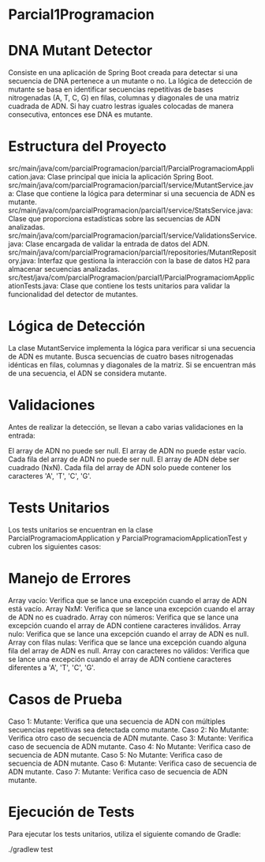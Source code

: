 # Parcial1Programacion

# DNA Mutant Detector

Consiste en una aplicación de Spring Boot creada para detectar si una secuencia de DNA pertenece a un mutante o no. La lógica de detección de mutante se basa en identificar secuencias repetitivas de bases nitrogenadas (A, T, C, G) en filas, columnas y diagonales de una matriz cuadrada de ADN. Si hay cuatro lestras iguales colocadas de manera consecutiva, entonces ese DNA es mutante.

# Estructura del Proyecto

src/main/java/com/parcialProgramacion/parcial1/ParcialProgramaciomApplication.java: Clase principal que inicia la aplicación Spring Boot.
src/main/java/com/parcialProgramacion/parcial1/service/MutantService.java: Clase que contiene la lógica para determinar si una secuencia de ADN es mutante.
src/main/java/com/parcialProgramacion/parcial1/service/StatsService.java: Clase que proporciona estadísticas sobre las secuencias de ADN analizadas.
src/main/java/com/parcialProgramacion/parcial1/service/ValidationsService.java: Clase encargada de validar la entrada de datos del ADN.
src/main/java/com/parcialProgramacion/parcial1/repositories/MutantRepository.java: Interfaz que gestiona la interacción con la base de datos H2 para almacenar secuencias analizadas.
src/test/java/com/parcialProgramacion/parcial1/ParcialProgramaciomApplicationTests.java: Clase que contiene los tests unitarios para validar la funcionalidad del detector de mutantes.

# Lógica de Detección
La clase MutantService implementa la lógica para verificar si una secuencia de ADN es mutante. Busca secuencias de cuatro bases nitrogenadas idénticas en filas, columnas y diagonales de la matriz. Si se encuentran más de una secuencia, el ADN se considera mutante.

# Validaciones
Antes de realizar la detección, se llevan a cabo varias validaciones en la entrada:

El array de ADN no puede ser null.
El array de ADN no puede estar vacío.
Cada fila del array de ADN no puede ser null.
El array de ADN debe ser cuadrado (NxN).
Cada fila del array de ADN solo puede contener los caracteres 'A', 'T', 'C', 'G'.

# Tests Unitarios
Los tests unitarios se encuentran en la clase ParcialProgramaciomApplication y ParcialProgramaciomApplicationTest y cubren los siguientes casos:

# Manejo de Errores
Array vacío: Verifica que se lance una excepción cuando el array de ADN está vacío.
Array NxM: Verifica que se lance una excepción cuando el array de ADN no es cuadrado.
Array con números: Verifica que se lance una excepción cuando el array de ADN contiene caracteres inválidos.
Array nulo: Verifica que se lance una excepción cuando el array de ADN es null.
Array con filas nulas: Verifica que se lance una excepción cuando alguna fila del array de ADN es null.
Array con caracteres no válidos: Verifica que se lance una excepción cuando el array de ADN contiene caracteres diferentes a 'A', 'T', 'C', 'G'.

# Casos de Prueba
Caso 1: Mutante: Verifica que una secuencia de ADN con múltiples secuencias repetitivas sea detectada como mutante.
Caso 2: No Mutante: Verifica otro caso de secuencia de ADN mutante.
Caso 3: Mutante: Verifica caso de secuencia de ADN mutante.
Caso 4: No Mutante: Verifica caso de secuencia de ADN mutante.
Caso 5: No Mutante: Verifica caso de secuencia de ADN mutante.
Caso 6: Mutante: Verifica caso de secuencia de ADN mutante.
Caso 7: Mutante: Verifica caso de secuencia de ADN mutante.

# Ejecución de Tests
Para ejecutar los tests unitarios, utiliza el siguiente comando de Gradle:

./gradlew test

